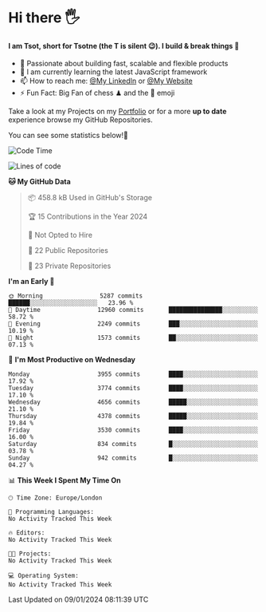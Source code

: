 # Hi there :raised_hand_with_fingers_splayed:
#### I am Tsot, short for Tsotne (the T is silent :wink:). I build & break things :space_invader:
- :telescope: Passionate about building fast, scalable and flexible products
- :seedling: I am currently learning the latest JavaScript framework 
- :mailbox: How to reach me: [@My LinkedIn](https://www.linkedin.com/in/tsotne-gvadzabia/) or [@My Website](https://tsotne.co.uk/contact)
- :zap: Fun Fact: Big Fan of chess ♟ and the 👾 emoji

Take a look at my Projects on my [Portfolio](https://tsotne.co.uk/) or for a more **up to date** experience browse my GitHub Repositories.

You can see some statistics below!:space_invader:
<!--START_SECTION:waka-->
![Code Time](http://img.shields.io/badge/Code%20Time-761%20hrs%202%20mins-blue)

![Lines of code](https://img.shields.io/badge/From%20Hello%20World%20I%27ve%20Written-8.5%20million%20lines%20of%20code-blue)

**🐱 My GitHub Data** 

> 📦 458.8 kB Used in GitHub's Storage 
 > 
> 🏆 15 Contributions in the Year 2024
 > 
> 🚫 Not Opted to Hire
 > 
> 📜 22 Public Repositories 
 > 
> 🔑 23 Private Repositories 
 > 
**I'm an Early 🐤** 

```text
🌞 Morning                5287 commits        ██████░░░░░░░░░░░░░░░░░░░   23.96 % 
🌆 Daytime                12960 commits       ███████████████░░░░░░░░░░   58.72 % 
🌃 Evening                2249 commits        ███░░░░░░░░░░░░░░░░░░░░░░   10.19 % 
🌙 Night                  1573 commits        ██░░░░░░░░░░░░░░░░░░░░░░░   07.13 % 
```
📅 **I'm Most Productive on Wednesday** 

```text
Monday                   3955 commits        ████░░░░░░░░░░░░░░░░░░░░░   17.92 % 
Tuesday                  3774 commits        ████░░░░░░░░░░░░░░░░░░░░░   17.10 % 
Wednesday                4656 commits        █████░░░░░░░░░░░░░░░░░░░░   21.10 % 
Thursday                 4378 commits        █████░░░░░░░░░░░░░░░░░░░░   19.84 % 
Friday                   3530 commits        ████░░░░░░░░░░░░░░░░░░░░░   16.00 % 
Saturday                 834 commits         █░░░░░░░░░░░░░░░░░░░░░░░░   03.78 % 
Sunday                   942 commits         █░░░░░░░░░░░░░░░░░░░░░░░░   04.27 % 
```


📊 **This Week I Spent My Time On** 

```text
🕑︎ Time Zone: Europe/London

💬 Programming Languages: 
No Activity Tracked This Week

🔥 Editors: 
No Activity Tracked This Week

🐱‍💻 Projects: 
No Activity Tracked This Week

💻 Operating System: 
No Activity Tracked This Week
```


 Last Updated on 09/01/2024 08:11:39 UTC
<!--END_SECTION:waka-->
